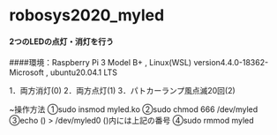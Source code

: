 # robosys2020_myled
####  2つのLEDの点灯・消灯を行う

####環境：Raspberry Pi 3 Model B+  , Linux(WSL) version4.4.0-18362-Microsoft , ubuntu20.04.1 LTS

1．両方消灯(0)
2．両方点灯(1)
3．パトカーランプ風点滅20回(2)

~操作方法
	①sudo insmod myled.ko
	②sudo chmod 666 /dev/myled 
        ③echo () > /dev/myled0      ()内には上記の番号 
	④sudo rmmod myled
